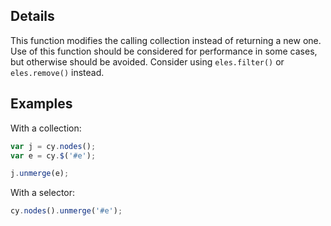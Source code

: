 ## Details

<span class="important-indicator"></span> This function modifies the calling collection instead of returning a new one.  Use of this function should be considered for performance in some cases, but otherwise should be avoided.  Consider using `eles.filter()` or `eles.remove()` instead.

## Examples

With a collection:
```js
var j = cy.nodes();
var e = cy.$('#e');

j.unmerge(e);
```

With a selector:
```js
cy.nodes().unmerge('#e');
